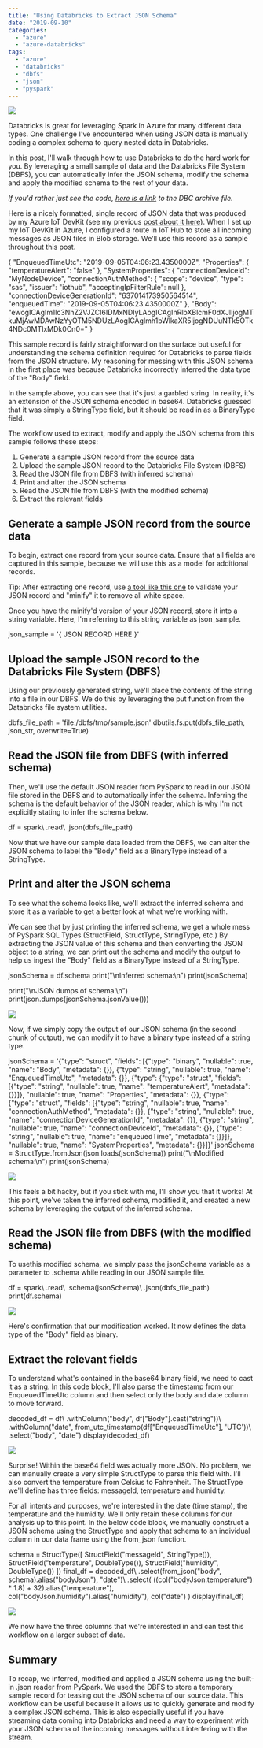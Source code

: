 ```yaml
---
title: "Using Databricks to Extract JSON Schema"
date: "2019-09-10"
categories: 
  - "azure"
  - "azure-databricks"
tags: 
  - "azure"
  - "databricks"
  - "dbfs"
  - "json"
  - "pyspark"
---
```


![](images/databricks.png)

Databricks is great for leveraging Spark in Azure for many different data types. One challenge I've encountered when using JSON data is manually coding a complex schema to query nested data in Databricks.

In this post, I'll walk through how to use Databricks to do the hard work for you. By leveraging a small sample of data and the Databricks File System (DBFS), you can automatically infer the JSON schema, modify the schema and apply the modified schema to the rest of your data.

_If you'd rather just see the code, [here is a link](https://github.com/stevedem/DatabricksJSON.git) to the DBC archive file._

Here is a nicely formatted, single record of JSON data that was produced by my Azure IoT DevKit (see my previous [post about it here](http://www.stevedem.com/exploring-azure-iot-hub-with-an-azure-iot-devkit/)). When I set up my IoT DevKit in Azure, I configured a route in IoT Hub to store all incoming messages as JSON files in Blob storage. We'll use this record as a sample throughout this post.

{
  "EnqueuedTimeUtc": "2019-09-05T04:06:23.4350000Z",
  "Properties": {
    "temperatureAlert": "false"
  },
  "SystemProperties": {
    "connectionDeviceId": "MyNodeDevice",
    "connectionAuthMethod": {
      "scope": "device",
      "type": "sas",
      "issuer": "iothub",
      "acceptingIpFilterRule": null
    },
    "connectionDeviceGenerationId": "637014173950564514",
    "enqueuedTime": "2019-09-05T04:06:23.4350000Z"
  },
  "Body": "ewogICAgIm1lc3NhZ2VJZCI6IDMxNDIyLAogICAgInRlbXBlcmF0dXJlIjogMTkuMjAwMDAwNzYyOTM5NDUzLAogICAgImh1bWlkaXR5IjogNDUuNTk5OTk4NDc0MTIxMDk0Cn0="
}

This sample record is fairly straightforward on the surface but useful for understanding the schema definition required for Databricks to parse fields from the JSON structure. My reasoning for messing with this JSON schema in the first place was because Databricks incorrectly inferred the data type of the "Body" field.

In the sample above, you can see that it's just a garbled string. In reality, it's an extension of the JSON schema encoded in base64. Databricks guessed that it was simply a StringType field, but it should be read in as a BinaryType field.

The workflow used to extract, modify and apply the JSON schema from this sample follows these steps:

1. Generate a sample JSON record from the source data
2. Upload the sample JSON record to the Databricks File System (DBFS)
3. Read the JSON file from DBFS (with inferred schema)
4. Print and alter the JSON schema
5. Read the JSON file from DBFS (with the modified schema)
6. Extract the relevant fields

## Generate a sample JSON record from the source data

To begin, extract one record from your source data. Ensure that all fields are captured in this sample, because we will use this as a model for additional records.

Tip: After extracting one record, use [a tool like this one](https://codebeautify.org/jsonviewer) to validate your JSON record and "minify" it to remove all white space.

Once you have the minify'd version of your JSON record, store it into a string variable. Here, I'm referring to this string variable as json\_sample.

json\_sample = '{ JSON RECORD HERE }'

## Upload the sample JSON record to the Databricks File System (DBFS)

Using our previously generated string, we'll place the contents of the string into a file in our DBFS. We do this by leveraging the put function from the Databricks file system utilities.

dbfs\_file\_path = 'file:/dbfs/tmp/sample.json'
dbutils.fs.put(dbfs\_file\_path, 
  json\_str, 
  overwrite=True)

## Read the JSON file from DBFS (with inferred schema)

Then, we'll use the default JSON reader from PySpark to read in our JSON file stored in the DBFS and to automatically infer the schema. Inferring the schema is the default behavior of the JSON reader, which is why I'm not explicitly stating to infer the schema below.

df = spark\\
  .read\\
  .json(dbfs\_file\_path)

Now that we have our sample data loaded from the DBFS, we can alter the JSON schema to label the "Body" field as a BinaryType instead of a StringType.

## Print and alter the JSON schema

To see what the schema looks like, we'll extract the inferred schema and store it as a variable to get a better look at what we're working with.

We can see that by just printing the inferred schema, we get a whole mess of PySpark SQL Types (StructField, StructType, StringType, etc.) By extracting the JSON value of this schema and then converting the JSON object to a string, we can print out the schema and modify the output to help us ingest the "Body" field as a BinaryType instead of a StringType.

jsonSchema = df.schema
print("\\nInferred schema:\\n")
print(jsonSchema)

print("\\nJSON dumps of schema:\\n")
print(json.dumps(jsonSchema.jsonValue()))

![](images/json-schema-output-2019-09-10-111633-1-1024x414.png)

Now, if we simply copy the output of our JSON schema (in the second chunk of output), we can modify it to have a binary type instead of a string type.

jsonSchema = '{"type": "struct", "fields": \[{"type": "binary", "nullable": true, "name": "Body", "metadata": {}}, {"type": "string", "nullable": true, "name": "EnqueuedTimeUtc", "metadata": {}}, {"type": {"type": "struct", "fields": \[{"type": "string", "nullable": true, "name": "temperatureAlert", "metadata": {}}\]}, "nullable": true, "name": "Properties", "metadata": {}}, {"type": {"type": "struct", "fields": \[{"type": "string", "nullable": true, "name": "connectionAuthMethod", "metadata": {}}, {"type": "string", "nullable": true, "name": "connectionDeviceGenerationId", "metadata": {}}, {"type": "string", "nullable": true, "name": "connectionDeviceId", "metadata": {}}, {"type": "string", "nullable": true, "name": "enqueuedTime", "metadata": {}}\]}, "nullable": true, "name": "SystemProperties", "metadata": {}}\]}'
jsonSchema = StructType.fromJson(json.loads(jsonSchema))
print("\\nModified schema:\\n")
print(jsonSchema)

![](images/json-schema-output-2-2019-09-10-111633-1024x133.png)

This feels a bit hacky, but if you stick with me, I'll show you that it works! At this point, we've taken the inferred schema, modified it, and created a new schema by leveraging the output of the inferred schema.

## Read the JSON file from DBFS (with the modified schema)

To usethis modified schema, we simply pass the jsonSchema variable as a parameter to .schema while reading in our JSON sample file.

df = spark\\
  .read\\
  .schema(jsonSchema)\\
  .json(dbfs\_file\_path)
print(df.schema)

![](images/json-schema-output-3-2019-09-10-111633-1024x293.png)

Here's confirmation that our modification worked. It now defines the data type of the "Body" field as binary.

## Extract the relevant fields

To understand what's contained in the base64 binary field, we need to cast it as a string. In this code block, I'll also parse the timestamp from our EnqueuedTimeUtc column and then select only the body and date column to move forward.

decoded\_df = df\\
  .withColumn("body", df\["Body"\].cast("string"))\\
  .withColumn("date", from\_utc\_timestamp(df\["EnqueuedTimeUtc"\], 'UTC'))\\
  .select("body", "date")
display(decoded\_df)

![](images/df-display-2019-09-10-111633-1024x211.png)

Surprise! Within the base64 field was actually more JSON. No problem, we can manually create a very simple StructType to parse this field with. I'll also convert the temperature from Celsius to Fahrenheit. The StructType we'll define has three fields: messageId, temperature and humidity.

For all intents and purposes, we're interested in the date (time stamp), the temperature and the humidity. We'll only retain these columns for our analysis up to this point. In the below code block, we manually construct a JSON schema using the StructType and apply that schema to an individual column in our data frame using the from\_json function.

schema = StructType(\[
  StructField("messageId", StringType()), 
  StructField("temperature", DoubleType()),
  StructField("humidity", DoubleType())
\])
final\_df = decoded\_df\\
  .select(from\_json("body", schema).alias("bodyJson"), "date")\\
  .select(
    ((col("bodyJson.temperature") \* 1.8) + 32).alias("temperature"),
    col("bodyJson.humidity").alias("humidity"),
    col("date")
  )
display(final\_df)

![](images/df-display-2-2019-09-10-111633-1024x94.png)

We now have the three columns that we're interested in and can test this workflow on a larger subset of data.

## Summary

To recap, we inferred, modified and applied a JSON schema using the built-in .json reader from PySpark. We used the DBFS to store a temporary sample record for teasing out the JSON schema of our source data. This workflow can be useful because it allows us to quickly generate and modify a complex JSON schema. This is also especially useful if you have streaming data coming into Databricks and need a way to experiment with your JSON schema of the incoming messages without interfering with the stream.
